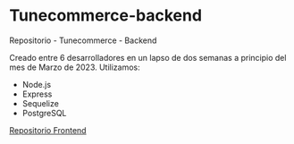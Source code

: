 # Tunecommerce-backend

Repositorio - Tunecommerce - Backend

Creado entre 6 desarrolladores en un lapso de dos semanas a principio del mes de Marzo de 2023.
 Utilizamos:
* Node.js
* Express
* Sequelize
* PostgreSQL

[Repositorio Frontend](https://github.com/NeilenC/Tunecommerce-frontend/tree/main)


